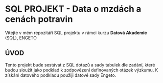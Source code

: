 # SQL **PROJEKT - Data o mzdách a cenách potravin**
Vítejte v mém repozitáři SQL projektu v rámci kurzu **Datová Akademie** (SQL), ENGETO


## **ÚVOD**
Tento projekt bude sestávat z SQL dotazů a sady tabulek dle zadání, které budou sloužit jako podklad k zodpovězení definovaných otázek výzkumu.
K získání datového podkladu použiji datové sady Engeto.
